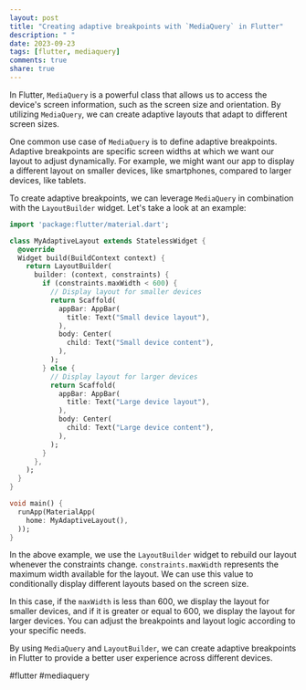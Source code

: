 ```yaml
---
layout: post
title: "Creating adaptive breakpoints with `MediaQuery` in Flutter"
description: " "
date: 2023-09-23
tags: [flutter, mediaquery]
comments: true
share: true
---
```


In Flutter, `MediaQuery` is a powerful class that allows us to access the device's screen information, such as the screen size and orientation. By utilizing `MediaQuery`, we can create adaptive layouts that adapt to different screen sizes.

One common use case of `MediaQuery` is to define adaptive breakpoints. Adaptive breakpoints are specific screen widths at which we want our layout to adjust dynamically. For example, we might want our app to display a different layout on smaller devices, like smartphones, compared to larger devices, like tablets.

To create adaptive breakpoints, we can leverage `MediaQuery` in combination with the `LayoutBuilder` widget. Let's take a look at an example:

```dart
import 'package:flutter/material.dart';

class MyAdaptiveLayout extends StatelessWidget {
  @override
  Widget build(BuildContext context) {
    return LayoutBuilder(
      builder: (context, constraints) {
        if (constraints.maxWidth < 600) {
          // Display layout for smaller devices
          return Scaffold(
            appBar: AppBar(
              title: Text("Small device layout"),
            ),
            body: Center(
              child: Text("Small device content"),
            ),
          );
        } else {
          // Display layout for larger devices
          return Scaffold(
            appBar: AppBar(
              title: Text("Large device layout"),
            ),
            body: Center(
              child: Text("Large device content"),
            ),
          );
        }
      },
    );
  }
}

void main() {
  runApp(MaterialApp(
    home: MyAdaptiveLayout(),
  ));
}
```

In the above example, we use the `LayoutBuilder` widget to rebuild our layout whenever the constraints change. `constraints.maxWidth` represents the maximum width available for the layout. We can use this value to conditionally display different layouts based on the screen size.

In this case, if the `maxWidth` is less than 600, we display the layout for smaller devices, and if it is greater or equal to 600, we display the layout for larger devices. You can adjust the breakpoints and layout logic according to your specific needs.

By using `MediaQuery` and `LayoutBuilder`, we can create adaptive breakpoints in Flutter to provide a better user experience across different devices.

#flutter #mediaquery